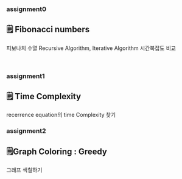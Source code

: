 ### assignment0

## 🗒️ Fibonacci numbers

피보나치 수열 Recursive Algorithm, Iterative Algorithm 시간복잡도 비교

<br/>

### assignment1

## 🗒️ Time Complexity

recerrence equation의 time Complexity 찾기
<br/>

### assignment2

## 🗒️Graph Coloring : Greedy

그래프 색칠하기
